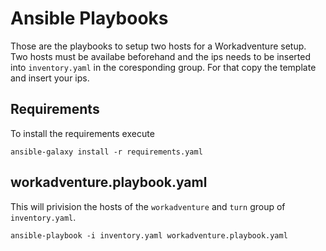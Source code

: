 # Ansible Playbooks

Those are the playbooks to setup two hosts for a Workadventure setup.
Two hosts must be availabe beforehand and the ips needs to be inserted into `inventory.yaml` in the coresponding group.
For that copy the template and insert your ips.

## Requirements

To install the requirements execute

```shell
ansible-galaxy install -r requirements.yaml
```

## workadventure.playbook.yaml

This will privision the hosts of the `workadventure` and `turn` group of `inventory.yaml`.

```shell
ansible-playbook -i inventory.yaml workadventure.playbook.yaml
```

